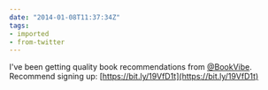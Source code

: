 ```yaml
---
date: "2014-01-08T11:37:34Z"
tags:
- imported
- from-twitter
---
```

I've been getting quality book recommendations from [@BookVibe](/twitter/#/BookVibe). Recommend signing up: [https://bit.ly/19VfD1t](https://bit.ly/19VfD1t)
